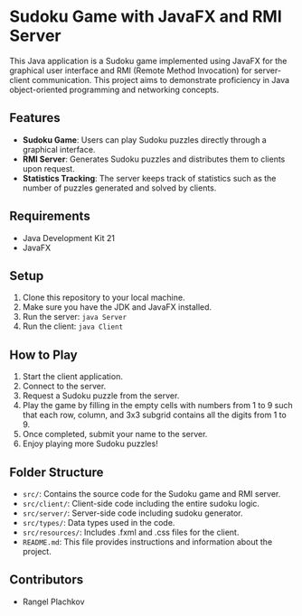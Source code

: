 # Sudoku Game with JavaFX and RMI Server

This Java application is a Sudoku game implemented using JavaFX for the graphical user interface and RMI (Remote Method Invocation) for server-client communication. This project aims to demonstrate proficiency in Java object-oriented programming and networking concepts.



## Features

- **Sudoku Game**: Users can play Sudoku puzzles directly through a graphical interface.
- **RMI Server**: Generates Sudoku puzzles and distributes them to clients upon request.
- **Statistics Tracking**: The server keeps track of statistics such as the number of puzzles generated and solved by clients.

## Requirements

- Java Development Kit 21
- JavaFX

## Setup

1. Clone this repository to your local machine.
2. Make sure you have the JDK and JavaFX installed.
3. Run the server: `java Server`
4. Run the client: `java Client`

## How to Play

1. Start the client application.
2. Connect to the server.
3. Request a Sudoku puzzle from the server.
4. Play the game by filling in the empty cells with numbers from 1 to 9 such that each row, column, and 3x3 subgrid contains all the digits from 1 to 9.
5. Once completed, submit your name to the server.
6. Enjoy playing more Sudoku puzzles!

## Folder Structure

- `src/`: Contains the source code for the Sudoku game and RMI server.
- `src/client/`: Client-side code including the entire sudoku logic.
- `src/server/`: Server-side code including sudoku generator.
- `src/types/`: Data types used in the code.
- `src/resources/`: Includes .fxml and .css files for the client. 
- `README.md`: This file provides instructions and information about the project.

## Contributors

- Rangel Plachkov

